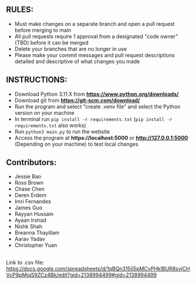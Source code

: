 ## RULES:
- Must make changes on a separate branch and open a pull request before merging to main
- All pull requests require 1 approval from a designated "code owner" (TBD) before it can be merged 
- Delete your branches that are no longer in use
- Please make your commit messages and pull request descriptions detailed and descriptive of what changes you made

## INSTRUCTIONS:
- Download Python 3.11.X from **https://www.python.org/downloads/**
- Download git from **https://git-scm.com/download/**
- Run the program and select "create .venv file" and select the Python version on your machine
- In terminal run `pip install -r requirements.txt` (`pip install -r requirements.txt` also works)
- Run `python3 main.py` to run the website 
- Access the program at **https://localhost:5000** or **http://127.0.0.1:5000** (Depending on your machine) to test local changes


## Contributors:
- Jessie Bao
- Ross Brown
- Chase Chen
- Deren Erdem
- Imri Fernandes
- James Guo
- Rayyan Hussain
- Ayaan Irshad
- Nishk Shah
- Breanna Thayillam
- Aarav Yadav
- Christopher Yuan

##
Link to .csv file: https://docs.google.com/spreadsheets/d/1qBQn315Ii5pMCvPHkIBUR8svjCHVcP9pMjqS9ZCz4Bk/edit?gid=2138994499#gid=2138994499

